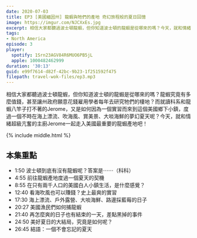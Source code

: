 ```yaml
---
date: 2020-07-03
title: EP3 [美國緬因州] 龍蝦與牠們的產地 奇幻旅程般的夏日回憶
image: https://imgur.com/NJCXxEs.jpg
excerpt: 相信大家都聽過波士頓龍蝦，但你知道波士頓的龍蝦是從哪來的嗎？今天，就和情緒超級亢奮的主廚Jerome一起走入美國最重要的龍蝦產地吧！
tags:
- North America
episode: 3
player:
  spotify: 1Srn23AGV84R6MUO6PB5jL
  apple: 1000482462999
duration: '30:13'
guid: e99f7614-d82f-42bc-9b23-1f251592f475
filepath: travel-wok-files/ep3.mp3
---
```


相信大家都聽過波士頓龍蝦，但你知道波士頓的龍蝦是從哪來的嗎？龍蝦究竟有多麼值錢，甚至讓州政府願意花錢雇用學者每年去研究牠們的棲地？而就讀科系和龍蝦八竿子打不著的Jerome，又是如何因為一個實習而來到這個美國鄉下小鎮，度過一個不時在海上漂流、吹海風、賞美景、大啖海鮮的夢幻夏天呢？今天，就和情緒超級亢奮的主廚Jerome一起走入美國最重要的龍蝦產地吧！

{% include middle.html %}

## 本集重點

* 1:50 波士頓到底有沒有龍蝦呢？答案是⋯⋯（科科）
* 4:55 前往龍蝦產地度過一個夏天的契機
* 8:55 在只有兩千人口的美國白人小鎮生活，是什麼感覺？
* 12:40 看海吹風也可以賺錢？史上最爽的實習
* 17:30 海上漂流、戶外露營、大啖海鮮、路邊採藍莓的日子
* 20:27 美國漁民們如何捕龍蝦
* 21:40 再怎麼爽的日子也有結束的一天，差點黑掉的事件
* 24:50 美好夏日的大結局，究竟是如何呢？
* 26:45 結語：一個不會忘記的夏天